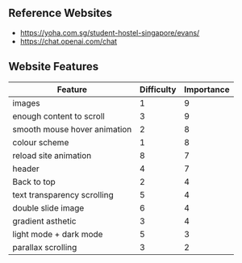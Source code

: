 ## Reference Websites ##
- https://yoha.com.sg/student-hostel-singapore/evans/
- https://chat.openai.com/chat


## Website Features ##
| **Feature** | **Difficulty** | **Importance** |
| --- | --- | --- |
|images | 1 | 9|
|enough content to scroll | 3 | 9|
|smooth mouse hover animation | 2 | 8|
|colour scheme | 1 | 8|
|reload site animation | 8 | 7|
|header | 4 | 7|
|Back to top | 2 | 4|
|text transparency scrolling | 5 | 4|
|double slide image | 6 | 4|
|gradient asthetic | 3 | 4|
|light mode + dark mode | 5 | 3|
|parallax scrolling | 3 | 2|



